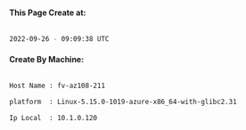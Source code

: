 
   
#### This Page Create at:

```bash

2022-09-26 - 09:09:38 UTC

```

#### Create By Machine:

```bash

Host Name : fv-az108-211

platform  : Linux-5.15.0-1019-azure-x86_64-with-glibc2.31

Ip Local  : 10.1.0.120

```

